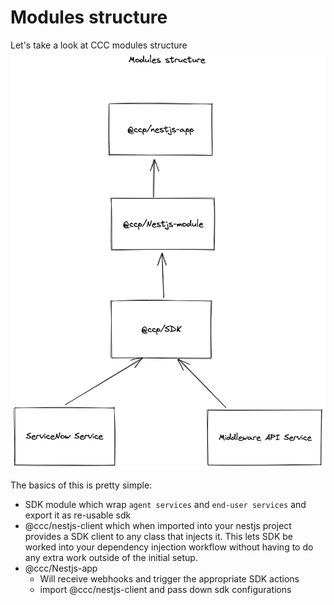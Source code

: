 # Modules structure

Let's take a look at CCC modules structure
  ![](img_4.png)

The basics of this is pretty simple:

- SDK module which wrap `agent services` and `end-user services` and export it as re-usable sdk
- @ccc/nestjs-client which when imported into your nestjs project provides a SDK client to any class that injects it. This lets SDK be worked into your dependency injection workflow without having to do any extra work outside of the initial setup.
- @ccc/Nestjs-app
  - Will receive webhooks and trigger the appropriate SDK actions   
  - import @ccc/nestjs-client and pass down sdk configurations 
